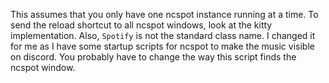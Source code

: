 This assumes that you only have one ncspot instance running at a time. To send the reload shortcut to all ncspot windows, look at the kitty implementation.
Also, `Spotify` is not the standard class name. I changed it for me as I have some startup scripts for ncspot to make the music visible on discord. You probably have to change the way this script finds the ncspot window. 
